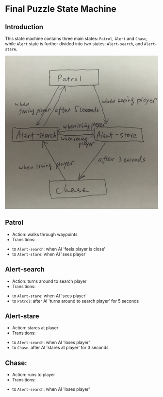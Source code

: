 # Final Puzzle State Machine

## Introduction
This state machine contains three main states: `Patrol`, `Alert` and `Chase`, while `Alert` state is further divided into two states: `Alert-search`,  and `Alert-stare`.

![](img/fsm.jpg)

## Patrol
* Action: walks through waypoints
* Transitions:
 - to `Alert-search`: when AI 'feels player is close'
 - to `Alert-stare`: when AI 'sees player'

## Alert-search
* Action: turns around to search player
* Transitions:
 - to `Alert-stare`: when AI 'sees player'
 - to `Patrol`: after AI 'turns around to search player' for 5 seconds

## Alert-stare
* Action: stares at player
* Transitions:
 - to `Alert-search`: when AI 'loses player'
 - to `Chase`: after AI 'stares at player' for 3 seconds

## Chase:
* Action: runs to player
* Transitions:
 - to `Alert-search`: when AI 'loses player'
